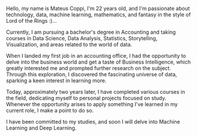 Hello, my name is Mateus Coppi, I'm 22 years old, and I'm passionate about technology, data, machine learning, mathematics, and fantasy in the style of Lord of the Rings :)...

Currently, I am pursuing a bachelor's degree in Accounting and taking courses in Data Science, Data Analysis, Statistics, Storytelling, Visualization, and areas related to the world of data.

When I landed my first job in an accounting office, I had the opportunity to delve into the business world and get a taste of Business Intelligence, which greatly interested me and prompted further research on the subject. Through this exploration, I discovered the fascinating universe of data, sparking a keen interest in learning more.

Today, approximately two years later, I have completed various courses in the field, dedicating myself to personal projects focused on study. Whenever the opportunity arises to apply something I've learned in my current role, I make a point to do so.

I have been committed to my studies, and soon I will delve into Machine Learning and Deep Learning.

<!---
MateusCoppi/MateusCoppi is a ✨ special ✨ repository because its `README.md` (this file) appears on your GitHub profile.
You can click the Preview link to take a look at your changes.
--->
